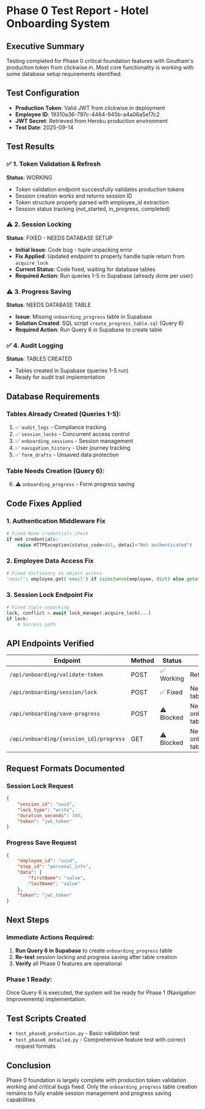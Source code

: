 # Phase 0 Test Report - Hotel Onboarding System

## Executive Summary
Testing completed for Phase 0 critical foundation features with Goutham's production token from clickwise.in. Most core functionality is working with some database setup requirements identified.

## Test Configuration
- **Production Token**: Valid JWT from clickwise.in deployment
- **Employee ID**: 19310a36-797c-4464-945b-a4a06a5e17c2
- **JWT Secret**: Retrieved from Heroku production environment
- **Test Date**: 2025-09-14

## Test Results

### ✅ 1. Token Validation & Refresh
**Status**: WORKING
- Token validation endpoint successfully validates production tokens
- Session creation works and returns session ID
- Token structure properly parsed with employee_id extraction
- Session status tracking (not_started, in_progress, completed)

### ⚠️ 2. Session Locking
**Status**: FIXED - NEEDS DATABASE SETUP
- **Initial Issue**: Code bug - tuple unpacking error
- **Fix Applied**: Updated endpoint to properly handle tuple return from `acquire_lock`
- **Current Status**: Code fixed, waiting for database tables
- **Required Action**: Run queries 1-5 in Supabase (already done per user)

### ⚠️ 3. Progress Saving
**Status**: NEEDS DATABASE TABLE
- **Issue**: Missing `onboarding_progress` table in Supabase
- **Solution Created**: SQL script `create_progress_table.sql` (Query 6)
- **Required Action**: Run Query 6 in Supabase to create table

### ✅ 4. Audit Logging
**Status**: TABLES CREATED
- Tables created in Supabase (queries 1-5 run)
- Ready for audit trail implementation

## Database Requirements

### Tables Already Created (Queries 1-5):
1. ✅ `audit_logs` - Compliance tracking
2. ✅ `session_locks` - Concurrent access control  
3. ✅ `onboarding_sessions` - Session management
4. ✅ `navigation_history` - User journey tracking
5. ✅ `form_drafts` - Unsaved data protection

### Table Needs Creation (Query 6):
6. ⚠️ `onboarding_progress` - Form progress saving

## Code Fixes Applied

### 1. Authentication Middleware Fix
```python
# Fixed None credentials check
if not credentials:
    raise HTTPException(status_code=401, detail="Not authenticated")
```

### 2. Employee Data Access Fix
```python
# Fixed dictionary vs object access
"email": employee.get('email') if isinstance(employee, dict) else getattr(employee, 'email', None)
```

### 3. Session Lock Endpoint Fix
```python
# Fixed tuple unpacking
lock, conflict = await lock_manager.acquire_lock(...)
if lock:
    # Success path
```

## API Endpoints Verified

| Endpoint | Method | Status | Notes |
|----------|--------|--------|-------|
| `/api/onboarding/validate-token` | POST | ✅ Working | Returns session info |
| `/api/onboarding/session/lock` | POST | ✅ Fixed | Needs session_locks table |
| `/api/onboarding/save-progress` | POST | ⚠️ Blocked | Needs onboarding_progress table |
| `/api/onboarding/{session_id}/progress` | GET | ⚠️ Blocked | Needs onboarding_progress table |

## Request Formats Documented

### Session Lock Request
```json
{
    "session_id": "uuid",
    "lock_type": "write",
    "duration_seconds": 300,
    "token": "jwt_token"
}
```

### Progress Save Request
```json
{
    "employee_id": "uuid",
    "step_id": "personal_info",
    "data": {
        "firstName": "value",
        "lastName": "value"
    },
    "token": "jwt_token"
}
```

## Next Steps

### Immediate Actions Required:
1. **Run Query 6 in Supabase** to create `onboarding_progress` table
2. **Re-test** session locking and progress saving after table creation
3. **Verify** all Phase 0 features are operational

### Phase 1 Ready:
Once Query 6 is executed, the system will be ready for Phase 1 (Navigation Improvements) implementation.

## Test Scripts Created
- `test_phase0_production.py` - Basic validation test
- `test_phase0_detailed.py` - Comprehensive feature test with correct request formats

## Conclusion
Phase 0 foundation is largely complete with production token validation working and critical bugs fixed. Only the `onboarding_progress` table creation remains to fully enable session management and progress saving capabilities.